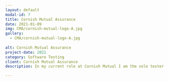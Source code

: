 ```yaml
---
layout: default
modal-id: 7
title: Cornish Mutual Assurance
date: 2021-01-09
img: CMA/cornish-mutual-logo-A.jpg
gallery:
  - CMA/cornish-mutual-logo-A.jpg
 
alt: Cornish Mutual Assurance
project-date: 2021
category: Software Testing
client: Cornish Mutual Assurance
description: In my current role at Cornish Mutual I am the sole tester for the development team and so I'm responsible for testing all of our inhouse and customer facing web applications, at all test levels. Having come to this position with no formal software testing training I have had to learn quickly and build fomr the ground up an entire testing process for the company.  Following learning x,y z I completed ISTQB foundation level in testing to conglomerate my learning and better understand industry standards/expectations of testing and the QA process to then apply to my own process. As a lone tester I have found automation testing to be highly important in the maintenance allowing for checks to be in place. gave me handle on quality despite a number of different systems being work on at the same time. Also allowed for more agile approach which the team is in the process of adopting writing test cases using BDD principles, carrying out static and dynamic testing at all test levels, and reporting business critical bugs to developers to ensure adherence to strict financial regulations  and GDPR requirements Established continuous integration pipelines to run suites of automated regression tests, aiding the adoption of agile working practices for the development team Liaise with business owners and project managers to collect specific software requirements and create comprehensive user stories.

---
```

